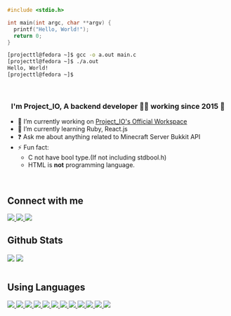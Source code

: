 ```c
#include <stdio.h>

int main(int argc, char **argv) {
  printf("Hello, World!");
  return 0;
}
```
```sh
[projecttl@fedora ~]$ gcc -o a.out main.c
[projecttl@fedora ~]$ ./a.out
Hello, World!
[projecttl@fedora ~]$
```
<br/>

### <div align="center">I'm Project_IO, A backend developer 👨‍💻 working since 2015 🚀</div>

- 🔭 I’m currently working on [Project_IO's Official Workspace](https://github.com/project-official)
- 🌱 I’m currently learning Ruby, React.js
- ❓ Ask me about anything related to Minecraft Server Bukkit API
- ⚡ Fun fact:
  - C not have bool type.(If not including stdbool.h)
  - HTML is **not** programming language.
<br/>

## Connect with me
<a href="https://github.com/devproje">
  <img src="https://img.shields.io/badge/GitHub-181717?style=flat-square&logo=github&logoColor=white"/>
</a>
<a href="https://cube1.dev/discord">
  <img src="https://img.shields.io/badge/Discord-5865F2?style=flat-square&logo=discord&logoColor=white"/>
</a>
<a href="https://www.youtube.com/channel/UCbFF-pr6prqOLUFbwJEZ16g">
  <img src="https://img.shields.io/badge/YouTube-FF0000?style=flat-square&logo=youtube&logoColor=white">
</a>
<br/>

## Github Stats  
<div align="left">
  <img src="https://github-readme-stats.vercel.app/api?username=devproje&show_icons=true&theme=dark&count_private=true&hide_border=true" align="center" />
  <img src="https://github-readme-stats.vercel.app/api/top-langs/?username=devproje&theme=dark&hide_border=true&layout=compact" align="center" />
  <br/>
</div>
<br/>

## Using Languages
<a href="https://en.cppreference.com/w/c">
  <img src="https://img.shields.io/badge/C-A8B9CC?style=flat-square&logo=c&logoColor=white"/>
</a>
<a href="https://golang.org/doc">
  <img src="https://img.shields.io/badge/Go-00ADD8?style=flat-square&logo=go&logoColor=white"/>
</a>
<a href="https://www.rust-lang.org/">
  <img src="https://img.shields.io/badge/Rust-000000?style=flat-square&logo=Rust&logoColor=white"/>
</a>
<a href="https://kotlinlang.org/docs/home.html">
  <img src="https://img.shields.io/badge/Kotlin-7F52FF?style=flat-square&logo=kotlin&logoColor=white"/>
</a>
<a href="https://www.scala-lang.org">
  <img src="https://img.shields.io/badge/Scala-DC322F?style=flat-square&logo=scala&logoColor=white"/>
</a>
<a href="https://nodejs.org/en/docs">
  <img src="https://img.shields.io/badge/Node.js-339933?style=flat-square&logo=Node.js&logoColor=white"/>
</a>
<a href="https://www.docker.com/">
  <img src="https://img.shields.io/badge/Docker-2496ED?style=flat-square&logo=Docker&logoColor=white"/>
</a>
<a href="https://svelte.dev/">
  <img src="https://img.shields.io/badge/Svelte-FF3E00?style=flat-square&logo=Svelte&logoColor=white"/>
</a>
<a href="https://sqlite.org/index.html">
  <img src="https://img.shields.io/badge/SQLite-003B57?style=flat-square&logo=SQLite&logoColor=white"/>
</a>
<a href="https://www.mysql.com">
  <img src="https://img.shields.io/badge/MySQL-4479A1?style=flat-square&logo=MySQL&logoColor=white"/>
</a>
<a href="https://mariadb.org/">
  <img src="https://img.shields.io/badge/MariaDB-003545?style=flat-square&logo=MariaDB&logoColor=white"/> 
</a>
<a href="https://www.mongodb.com/">
  <img src="https://img.shields.io/badge/MongoDB-47A248?style=flat-square&logo=MongoDB&logoColor=white"/>
</a>
<br/>
